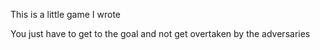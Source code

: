 This is a little game I wrote

You just have to get to the goal and not get overtaken by the adversaries
